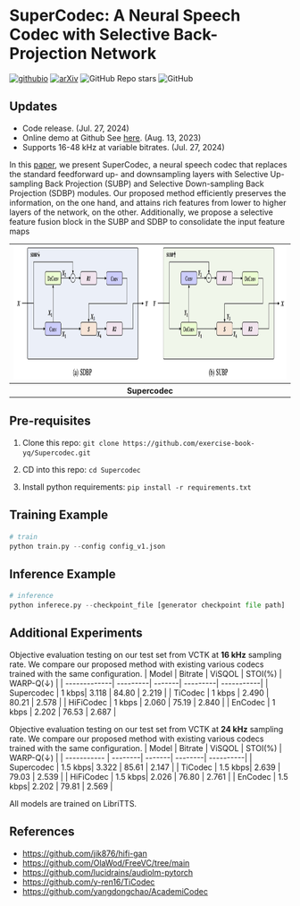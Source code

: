 # SuperCodec: A Neural Speech Codec with Selective Back-Projection Network
[![githubio](https://img.shields.io/static/v1?message=Audio%20Samples&logo=Github&labelColor=grey&color=blue&logoColor=white&label=%20&style=flat)](https://exercise-book-yq.github.io/SuperCodec-Demo/)
[![arXiv](https://img.shields.io/badge/arXiv-Paper-<COLOR>.svg)](https://arxiv.org/abs/2407.20530)
![GitHub Repo stars](https://img.shields.io/github/stars/exercise-book-yq/Supercodec)
![GitHub](https://img.shields.io/github/license/exercise-book-yq/Supercodec)

## Updates

- Code release. (Jul. 27, 2024)
- Online demo at Github See [here](https://exercise-book-yq.github.io/SuperCodec-Demo/). (Aug. 13, 2023)
- Supports 16-48 kHz at variable bitrates. (Jul. 27, 2024)

In this [paper](https://arxiv.org/abs/2407.20530), we present SuperCodec, a neural speech codec that replaces the standard feedforward up- and downsampling layers with Selective Up-sampling Back Projection (SUBP) and Selective Down-sampling Back Projection (SDBP) modules. Our proposed method efficiently preserves the information, on the one hand, and attains rich features from lower to higher layers of the network, on the other. Additionally, we propose a selective feature fusion block in the SUBP and SDBP to consolidate the input feature maps

<table style="width:100%">
  <tr>
    <td><img src="./resources/supercodec.png" alt="inference" height="240"></td>
  </tr>
  <tr>
    <th>Supercodec</th>
  </tr>
</table>

## Pre-requisites

1. Clone this repo: `git clone https://github.com/exercise-book-yq/Supercodec.git`

2. CD into this repo: `cd Supercodec`

3. Install python requirements: `pip install -r requirements.txt`


## Training Example

```python
# train
python train.py --config config_v1.json
```

## Inference Example

```python
# inference
python inferece.py --checkpoint_file [generator checkpoint file path]
```

## Additional Experiments
Objective evaluation testing on our test set from VCTK at <b>16 kHz</b> sampling rate. We compare our proposed method with existing various codecs trained with the same configuration.
| Model         | Bitrate   | ViSQOL | STOI(%)  | WARP-Q(↓)  |
| -------------| ---------| -------| ---------| -----------|
| Supercodec | 1 kbps| 3.118  | 84.80    | 2.219      |
| TiCodec       | 1 kbps   | 2.490  | 80.21    | 2.578      |
| HiFiCodec     | 1 kbps   | 2.060  | 75.19    | 2.840      |
| EnCodec       | 1 kbps   | 2.202  | 76.53    | 2.687      |

Objective evaluation testing on our test set from VCTK at <b>24 kHz</b> sampling rate. We compare our proposed method with existing various codecs trained with the same configuration.
| Model       | Bitrate  | ViSQOL | STOI(%) | WARP-Q(↓) |
| ----------- | --------| -------| --------| ----------|
| Supercodec  | 1.5 kbps| 3.322  | 85.61   | 2.147     |
| TiCodec     | 1.5 kbps| 2.639  | 79.03   | 2.539     |
| HiFiCodec   | 1.5 kbps| 2.026  | 76.80   | 2.761     |
| EnCodec     | 1.5 kbps| 2.202  | 79.81   | 2.569     |

All models are trained on LibriTTS.

## References

- https://github.com/jik876/hifi-gan
- https://github.com/OlaWod/FreeVC/tree/main
- https://github.com/lucidrains/audiolm-pytorch
- https://github.com/y-ren16/TiCodec
- https://github.com/yangdongchao/AcademiCodec
